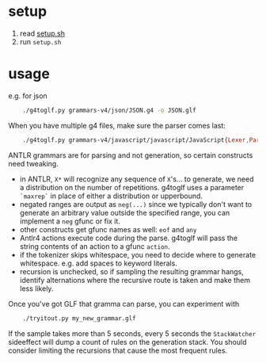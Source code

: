 # setup

1. read [setup.sh](setup.sh)
2. run `setup.sh`

# usage
e.g. for json
``` bash
    ./g4toglf.py grammars-v4/json/JSON.g4 -o JSON.glf
```

When you have multiple g4 files, make sure the parser comes last:
```bash
    ./g4toglf.py grammars-v4/javascript/javascript/JavaScript{Lexer,Parser}.g4 -o javascript.glf
```


ANTLR grammars are for parsing and not generation, so certain constructs need
tweaking.

- in ANTLR, `X*` will recognize any sequence of `X`'s... to generate, we need
  a distribution on the number of repetitions.  g4toglf uses a parameter
  `` `maxrep` `` in place of either a distribution or upperbound.
- negated ranges are output as `neg(...)` since we typically
  don't want to generate an arbitrary value outside the specified range, you
  can implement a `neg` gfunc or fix it.
- other constructs get gfunc names as well: `eof` and `any`
- Antlr4 actions execute code during the parse.  g4toglf will pass the string
  contents of an action to a gfunc `action`.
- if the tokenizer skips whitespace, you need to decide where to generate
  whitespace.  e.g. add spaces to keyword literals.
- recursion is unchecked, so if sampling the resulting grammar hangs,
  identify alternations where the recursive route is taken and make them less
  likely.

Once you've got GLF that gramma can parse, you can experiment with
```bash
    ./tryitout.py my_new_grammar.glf
```
If the sample takes more than 5 seconds, every 5 seconds the `StackWatcher`
sideeffect will dump a count of rules on the generation stack.  You should
consider limiting the recursions that cause the most frequent rules.


